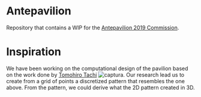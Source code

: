 # Antepavilion
Repository that contains a WIP for the [Antepavilion 2019 Commission](http://antepavilion.org/).
# Inspiration
We have been working on the computational design of the pavilion based on the work done by [Tomohiro Tachi](http://www.tsg.ne.jp/TT/)
![captura](https://user-images.githubusercontent.com/21000020/51935664-62d9f180-23d4-11e9-9d57-ecdbfc507159.JPG).
Our research lead us to create from a grid of points a discretized pattern that resembles the one above. From the pattern, we could derive what the 2D pattern created in 3D.
